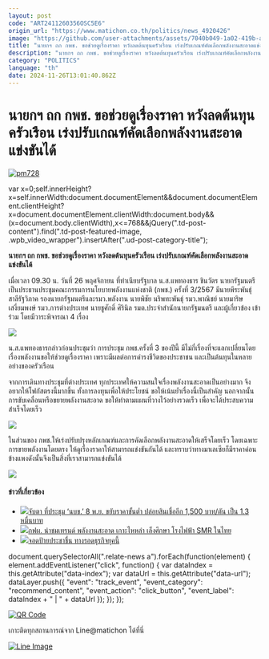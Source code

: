 ```yaml
---
layout: post
code: "ART2411260356OSC5E6"
origin_url: "https://www.matichon.co.th/politics/news_4920426"
image: "https://github.com/user-attachments/assets/7040b049-1a02-419b-a2aa-2d3b86b05ee9"
title: "นายกฯ ถก กพช. ขอช่วยดูเรื่องราคา หวังลดต้นทุนครัวเรือน เร่งปรับเกณฑ์คัดเลือกพลังงานสะอาดแข่งขันได้"
description: "นายกฯ ถก กพช. ขอช่วยดูเรื่องราคา หวังลดต้นทุนครัวเรือน เร่งปรับเกณฑ์คัดเลือกพลังงานสะอาดแข่งขันได้"
category: "POLITICS"
language: "th"
date: 2024-11-26T13:01:40.862Z
---
```


# นายกฯ ถก กพช. ขอช่วยดูเรื่องราคา หวังลดต้นทุนครัวเรือน เร่งปรับเกณฑ์คัดเลือกพลังงานสะอาดแข่งขันได้

[![](https://www.matichon.co.th/wp-content/uploads/2024/11/pm728-6.jpg "pm728")](https://www.matichon.co.th/wp-content/uploads/2024/11/pm728-6.jpg)

var x=0;self.innerHeight?x=self.innerWidth:document.documentElement&&document.documentElement.clientHeight?x=document.documentElement.clientWidth:document.body&&(x=document.body.clientWidth),x<=768&&jQuery(".td-post-content").find(".td-post-featured-image, .wpb\_video\_wrapper").insertAfter(".ud-post-category-title");

**นายกฯ ถก กพช. ขอช่วยดูเรื่องราคา หวังลดต้นทุนครัวเรือน เร่งปรับเกณฑ์คัดเลือกพลังงานสะอาดแข่งขันได้**

เมื่อเวลา 09.30 น. วันที่ 26 พฤศจิกายน ที่ทำเนียบรัฐบาล น.ส.แพทองธาร ชินวัตร นายกรัฐมนตรี เป็นประธานประชุมคณะกรรมการนโยบายพลังงานแห่งชาติ (กพช.) ครั้งที่ 3/2567 มีนายพีระพันธุ์ สาลีรัฐวิภาค รองนายกรัฐมนตรีและรมว.พลังงาน นายพิชัย นริพทะพันธุ์ รมว.พาณิชย์ นายมาริษ เสงี่ยมพงษ์ รมว.การต่างประเทศ นายชูศักดิ์ ศิรินิล รมต.ประจำสำนักนายกรัฐมนตรี และผู้เกี่ยวข้อง เข้าร่วม โดยมีวาระพิจารณา 4 เรื่อง

![](https://www.matichon.co.th/wp-content/uploads/2024/11/กพช.4.jpg)

น.ส.แพทองธารกล่าวก่อนประชุมว่า การประชุม กพช.ครั้งที่ 3 ของปีนี้ มีไม่กี่เรื่องที่จะแลกเปลี่ยนโดยเรื่องพลังงานขอให้ช่วยดูเรื่องราคา เพราะมีผลต่อการดำรงชีวิตของประชาชน และเป็นต้นทุนในหลายอย่างของครัวเรือน

จากการเดินทางประชุมที่ต่างประเทศ ทุกประเทศให้ความสนใจเรื่องพลังงานสะอาดเป็นอย่างมาก จึงอยากให้โฟกัสตรงนี้มากขึ้น ทั้งการลงทุนเพื่อให้ประโยชน์ ขอให้เน้นย้ำเรื่องนี้เป็นสำคัญ นอกจากนั้นการขับเคลื่อนหรือขยายพลังงานสะอาด ขอให้ทำตามแผนที่วางไว้อย่างรวดเร็ว เพื่อจะได้ประสบความสำเร็จโดยเร็ว

![](https://www.matichon.co.th/wp-content/uploads/2024/11/กพช.1.jpg)

ในส่วนของ กพช.ให้เร่งปรับปรุงหลักเกณฑ์และการคัดเลือกพลังงานสะอาดให้เสร็จโดยเร็ว โดยเฉพาะการขายพลังงานโดยตรง ให้ดูเรื่องราคาให้สามารถแข่งขันกันได้ และทราบว่าทางมาเลเซียก็มีราคาค่อนข้างแพงดังนั้นจึงเป็นสิ่งที่เราสามารถแข่งขันได้

![](https://www.matichon.co.th/wp-content/uploads/2024/11/กพช.2.jpg)

#### ข่าวที่เกี่ยวข้อง

*   [![](https://www.matichon.co.th/wp-content/uploads/2024/11/rice728.jpg)จับตา ที่ประชุม ‘นบข.’ 8 พ.ย. ขยับราคาขั้นต่ำ ปล่อยสินเชื่ออีก 1,500 บาท/ตัน เป็น 1.3 หมื่นบาท](https://www.matichon.co.th/economy/news_4884509)
*   [![](https://www.matichon.co.th/wp-content/uploads/2024/11/egat728.jpg)กฟผ. นำชมเทรนด์ พลังงานสะอาด เกาะไหหลำ เล็งศึกษา โรงไฟฟ้า SMR ในไทย](https://www.matichon.co.th/economy/news_4880600)
*   [![](https://www.matichon.co.th/wp-content/uploads/2024/09/eco-1.jpg)จอดป้ายประชาชื่น ทางรอดธุรกิจยุคนี้](https://www.matichon.co.th/economy/news_4793803)

document.querySelectorAll(".relate-news a").forEach(function(element) { element.addEventListener("click", function() { var dataIndex = this.getAttribute("data-index"); var dataUrl = this.getAttribute("data-url"); dataLayer.push({ "event": "track\_event", "event\_category": "recommend\_content", "event\_action": "click\_button", "event\_label": dataIndex + " | " + dataUrl }); }); });

[![QR Code](https://www.matichon.co.th/wp-content/uploads/2023/07/wob1371z.jpg)](https://lin.ee/ht0nDxX)

เกาะติดทุกสถานการณ์จาก Line@matichon ได้ที่นี่

[![Line Image](https://www.matichon.co.th/wp-content/uploads/2023/07/th.png)](https://lin.ee/ht0nDxX)